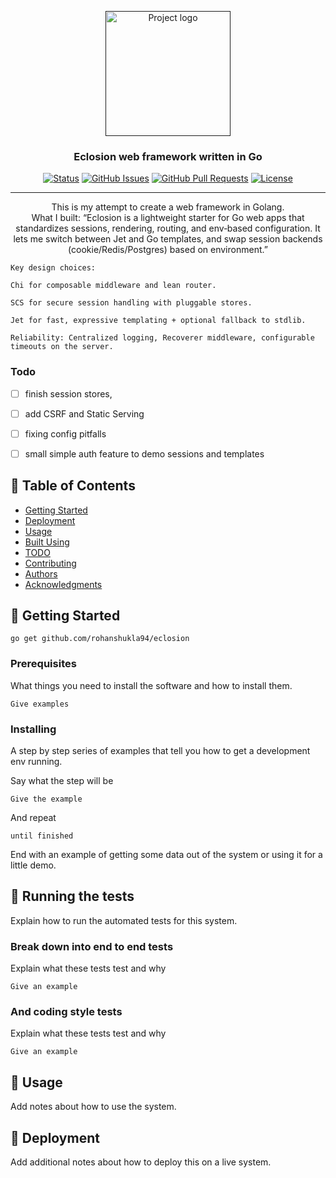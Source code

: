 <p align="center">
  <a href="" rel="noopener">
 <img width=200px height=200px src="https://i.imgur.com/6wj0hh6.jpg" alt="Project logo"></a>
</p>

<h3 align="center">Eclosion web framework written in Go</h3>

<div align="center">

[![Status](https://img.shields.io/badge/status-active-success.svg)]()
[![GitHub Issues](https://img.shields.io/github/issues/kylelobo/The-Documentation-Compendium.svg)](https://github.com/kylelobo/The-Documentation-Compendium/issues)
[![GitHub Pull Requests](https://img.shields.io/github/issues-pr/kylelobo/The-Documentation-Compendium.svg)](https://github.com/kylelobo/The-Documentation-Compendium/pulls)
[![License](https://img.shields.io/badge/license-MIT-blue.svg)](/LICENSE)

</div>

---

<p align="center">This is my attempt to create a web framework in Golang.
    <br> 
    What I built: “Eclosion is a lightweight starter for Go web apps that standardizes sessions, rendering, routing, and env‑based configuration. It lets me switch between Jet and Go templates, and swap session backends (cookie/Redis/Postgres) based on environment.”

    Key design choices:

    Chi for composable middleware and lean router.

    SCS for secure session handling with pluggable stores.

    Jet for fast, expressive templating + optional fallback to stdlib.

    Reliability: Centralized logging, Recoverer middleware, configurable timeouts on the server.
</p>

### Todo

- [ ] finish session stores,
- [ ] add CSRF and Static Serving
- [ ] fixing config pitfalls
- [ ] small simple auth feature to demo sessions and templates


## 📝 Table of Contents

- [Getting Started](#getting_started)
- [Deployment](#deployment)
- [Usage](#usage)
- [Built Using](#built_using)
- [TODO](../TODO.md)
- [Contributing](../CONTRIBUTING.md)
- [Authors](#authors)
- [Acknowledgments](#acknowledgement)


## 🏁 Getting Started <a name = "getting_started"></a>

```
go get github.com/rohanshukla94/eclosion
```

### Prerequisites

What things you need to install the software and how to install them.

```
Give examples
```

### Installing

A step by step series of examples that tell you how to get a development env running.

Say what the step will be

```
Give the example
```

And repeat

```
until finished
```

End with an example of getting some data out of the system or using it for a little demo.

## 🔧 Running the tests <a name = "tests"></a>

Explain how to run the automated tests for this system.

### Break down into end to end tests

Explain what these tests test and why

```
Give an example
```

### And coding style tests

Explain what these tests test and why

```
Give an example
```

## 🎈 Usage <a name="usage"></a>

Add notes about how to use the system.

## 🚀 Deployment <a name = "deployment"></a>

Add additional notes about how to deploy this on a live system.
